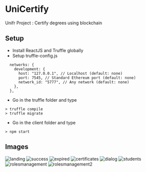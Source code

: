# UniCertify

Unifr Project : Certify degrees using blockchain

## Setup

- Install ReactJS and Truffle globally
- Setup truffle-config.js
```
  networks: {
    development: {
      host: "127.0.0.1", // Localhost (default: none)
      port: 7545, // Standard Ethereum port (default: none)
      network_id: "5777", // Any network (default: none)
    },
  },
```
- Go in the truffle folder and type
```
> truffle compile
> truffle migrate
```
- Go in the client folder and type
```
> npm start
```

## Images 
![landing](https://user-images.githubusercontent.com/15364111/170499818-4be4efed-d15c-4807-9082-a2e8589a3c3c.png)
![success](https://user-images.githubusercontent.com/15364111/170499811-a30c165a-02a2-49e0-9d53-85758aca3310.png)
![expired](https://user-images.githubusercontent.com/15364111/170499817-4c21722d-4480-43f9-9c6b-55217d0e0325.png)
![certificates](https://user-images.githubusercontent.com/15364111/170499814-03d1d4d1-6a6b-4101-a8fa-5213eb79808a.png)
![dialog](https://user-images.githubusercontent.com/15364111/170499815-7df7fe91-f34e-4c45-a40a-61eeed31f23a.png)
![students](https://user-images.githubusercontent.com/15364111/170499807-5d2fc760-7f53-4daf-8248-2a742a5fbd34.png)
![rolesmanagement](https://user-images.githubusercontent.com/15364111/170499822-2a058916-bf48-4000-a27b-033a09b5db33.png)
![rolesmanagement2](https://user-images.githubusercontent.com/15364111/170499825-4a35ac0a-e27b-468d-a81b-1006b4b17372.png)
